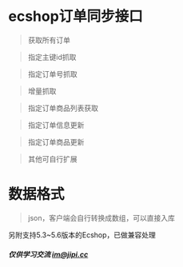 # ecshop订单同步接口
> 获取所有订单

> 指定主键id抓取

> 指定订单号抓取

> 增量抓取

> 指定订单商品列表获取

> 指定订单信息更新

> 指定订单商品更新

> 其他可自行扩展

# 数据格式
> json，客户端会自行转换成数组，可以直接入库


另附支持5.3~5.6版本的Ecshop，已做兼容处理

##### 仅供学习交流 im@jipi.cc
